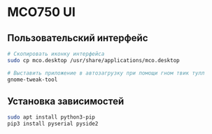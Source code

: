 # MCO750 UI
## Пользовательский интерфейс

```bash
# Скопировать иконку интерфейса
sudo cp mco.desktop /usr/share/applications/mco.desktop

# Выставить приложение в автозагрузку при помощи гном твик тулл
gnome-tweak-tool
```

## Установка зависимостей

```bash
sudo apt install python3-pip
pip3 install pyserial pyside2
```